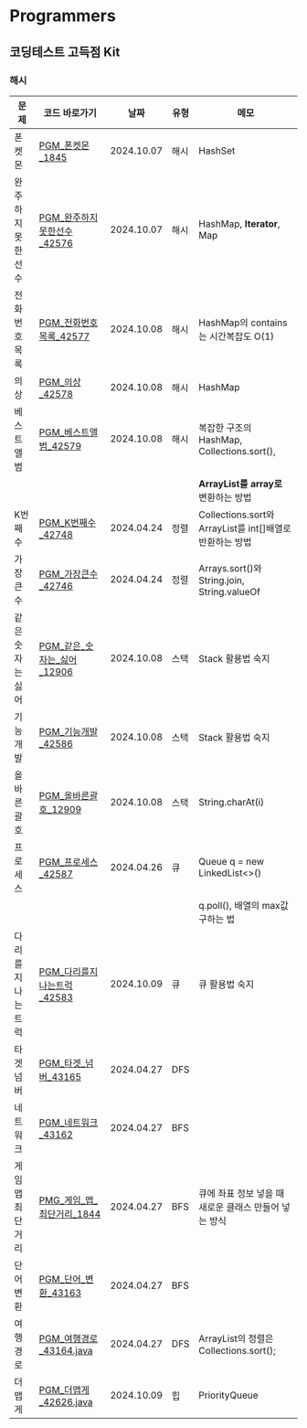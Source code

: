 # Programmers
## 코딩테스트 고득점 Kit
### 해시
| 문제         | 코드 바로가기                                         | 날짜         | 유형  | 메모                                            |
|------------|-------------------------------------------------|------------|-----|-----------------------------------------------|
| 폰켓몬        | [PGM_폰켓몬_1845](PGM_폰켓몬_1845.java)               | 2024.10.07 | 해시  | HashSet                                       |
| 완주하지 못한 선수 | [PGM_완주하지못한선수_42576](PGM_완주하지못한선수_42576.java)   | 2024.10.07 | 해시  | HashMap, **Iterator**, Map                    |
| 전화번호 목록    | [PGM_전화번호목록_42577](PGM_전화번호목록_42577.java)       | 2024.10.08 | 해시  | HashMap의 contains는 시간복잡도 O(1)                 |
| 의상         | [PGM_의상_42578](PGM_의상_42578.java)               | 2024.10.08 | 해시  | HashMap                                       |
| 베스트앨범      | [PGM_베스트앨범_42579](PGM_베스트앨범_42579.java)         | 2024.10.08 | 해시  | 복잡한 구조의 HashMap, Collections.sort(),          |
|            |                                                 |            |     | **ArrayList를 array로** 변환하는 방법                 |
| K번째 수      | [PGM_K번째수_42748](PGM_K번째수_42748.java)           | 2024.04.24 | 정렬  | Collections.sort와 ArrayList를 int[]배열로 반환하는 방법 |
| 가장 큰 수     | [PGM_가장큰수_42746](PGM_가장큰수_42746.java)           | 2024.04.24 | 정렬  | Arrays.sort()와 String.join, String.valueOf    |
| 같은 숫자는 싫어  | [PGM_같은_숫자는_싫어_12906](PGM_같은_숫자는_싫어_12906.java) | 2024.10.08 | 스택  | Stack 활용법 숙지                                  |
| 기능 개발      | [PGM_기능개발_42586](PGM_기능개발_42586.java)           | 2024.10.08 | 스택  | Stack 활용법 숙지                                  |
| 올바른 괄호     | [PGM_올바른괄호_12909](PGM_올바른괄호_12909.java)         | 2024.10.08 | 스택  | String.charAt(i)                              |                                                  
| 프로세스       | [PGM_프로세스_42587](PGM_프로세스_42587.java)           | 2024.04.26 | 큐   | Queue<Integer> q = new LinkedList<>()         |                                                  
|            |                                                 |            |     | q.poll(), 배열의 max값 구하는 법                      |
| 다리를 지나는 트럭 | [PGM_다리를지나는트럭_42583](PGM_다리를지나는트럭_42583.java)   | 2024.10.09 | 큐   | 큐 활용법 숙지                                      |
| 타겟 넘버      | [PGM_타겟_넘버_43165](PGM_타겟_넘버_43165.java)         | 2024.04.27 | DFS |                                               |
| 네트워크       | [PGM_네트워크_43162](PGM_네트워크_43162.java)           | 2024.04.27 | BFS |                                               |
| 게임 맵 최단거리  | [PMG_게임_맵_최단거리_1844](PMG_게임_맵_최단거리_1844.java)   | 2024.04.27 | BFS | 큐에 좌표 정보 넣을 때 새로운 클래스 만들어 넣는 방식               |
| 단어 변환      | [PGM_단어_변환_43163](PGM_단어_변환_43163.java)         | 2024.04.27 | BFS |                                               |
| 여행경로       | [PGM_여행경로_43164.java](PGM_여행경로_43164.java)      | 2024.04.27 | DFS | ArrayList의 정렬은 Collections.sort();            |
| 더맵게        | [PGM_더맵게_42626.java](PGM_더맵게_42626.java)        | 2024.10.09 | 힙   | PriorityQueue<T>                              |
